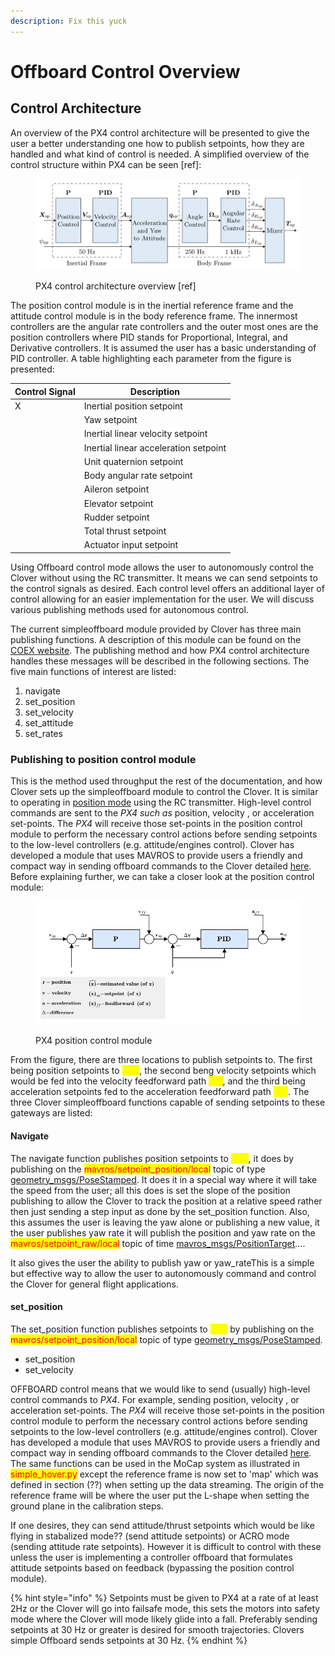 ```yaml
---
description: Fix this yuck
---
```


# Offboard Control Overview

## Control Architecture

An overview of the PX4 control architecture will be presented to give the user a better understanding one how to publish setpoints, how they are handled and what kind of control is needed. A simplified overview of the control structure within PX4 can be seen \[ref]:

<figure><img src="../../.gitbook/assets/px4_control_structure.jpg" alt=""><figcaption><p>PX4 control architecture overview [ref]</p></figcaption></figure>

The position control module is in the inertial reference frame and the attitude control module is in the body reference frame. The innermost controllers are the angular rate controllers and the outer most ones are the position controllers where PID stands for Proportional, Integral, and Derivative controllers. It is assumed the user has a basic understanding of PID controller. A table highlighting each parameter from the figure is presented:

| Control Signal | Description                           |
| -------------- | ------------------------------------- |
| X              | Inertial position setpoint            |
|                | Yaw setpoint                          |
|                | Inertial linear velocity setpoint     |
|                | Inertial linear acceleration setpoint |
|                | Unit quaternion setpoint              |
|                | Body angular rate setpoint            |
|                | Aileron setpoint                      |
|                | Elevator setpoint                     |
|                | Rudder setpoint                       |
|                | Total thrust setpoint                 |
|                | Actuator input setpoint               |

Using Offboard control mode allows the user to autonomously control the Clover without using the RC transmitter. It means we can send setpoints to the control signals as desired. Each control level offers an additional layer of control allowing for an easier implementation for the user. We will discuss various publishing methods used for autonomous control.

The current simpleoffboard module provided by Clover has three main publishing functions. A description of this module can be found on the [COEX website](https://clover.coex.tech/en/simple\_offboard.html#autonomous-flight). The publishing method and how PX4 control architecture handles these messages will be described in the following sections. The five main functions of interest are listed:

1. navigate
2. set\_position
3. set\_velocity
4. set\_attitude
5. set\_rates

### Publishing to position control module

This is the method used throughput the rest of the documentation, and how Clover sets up the simpleoffboard module to control the Clover. It is similar to operating in [position mode](https://clover.coex.tech/en/modes.html#assisted-flight-modes) using the RC transmitter. High-level control commands are sent to the _PX4 such as_ position, velocity , or acceleration set-points. The _PX4_ will receive those set-points in the position control module to perform the necessary control actions before sending setpoints to the low-level controllers (e.g. attitude/engines control). Clover has developed a module that uses MAVROS to provide users a friendly and compact way in sending offboard commands to the Clover detailed [here](https://clover.coex.tech/en/simple\_offboard.html#autonomous-flight). Before explaining further, we can take a closer look at the position control module:

<figure><img src="../../.gitbook/assets/position_control_module.png" alt=""><figcaption><p>PX4 position control module</p></figcaption></figure>

From the figure, there are three locations to publish setpoints to. The first being position setpoints to <mark style="color:yellow;">r\_sp</mark>, the second beng velocity setpoints which would be fed into the velocity feedforward path <mark style="color:yellow;">v\_ff</mark>, and the third being acceleration setpoints fed to the acceleration feedforward path <mark style="color:yellow;">a\_ff</mark>. The three Clover simpleoffboard functions capable of sending setpoints to these gateways are listed:

#### Navigate

The navigate function publishes position setpoints to <mark style="color:yellow;">r\_sp</mark>, <mark style="color:yellow;"></mark> it does by publishing on the <mark style="color:red;">mavros/setpoint\_position/local</mark> topic of type [geometry\_msgs/PoseStamped](http://docs.ros.org/en/api/geometry\_msgs/html/msg/PoseStamped.html). It does it in a special way where it will take the speed from the user; all this does is set the slope of the position publishing to allow the Clover to track the position at a relative speed rather then just sending a step input as done by the set\_position function. Also, this assumes the user is leaving the yaw alone or publishing a new value, it the user publishes yaw rate it will publish the position and yaw rate on the <mark style="color:red;">mavros/setpoint\_raw/local</mark> topic of time [mavros\_msgs/PositionTarget](http://docs.ros.org/en/api/mavros\_msgs/html/msg/PositionTarget.html)....



It also gives the user the ability to publish yaw or yaw\_rateThis is a simple but effective way to allow the user to autonomously command and control the Clover for general flight applications.

#### set\_position

The set\_position function publishes setpoints to <mark style="color:yellow;">r\_sp</mark> by publishing on the <mark style="color:red;">mavros/setpoint\_position/local</mark> topic of type [geometry\_msgs/PoseStamped](http://docs.ros.org/en/api/geometry\_msgs/html/msg/PoseStamped.html).

* set\_position
* set\_velocity





OFFBOARD control means that we would like to send (usually) high-level control commands to _PX4_. For example, sending position, velocity , or acceleration set-points. The _PX4_ will receive those set-points in the position control module to perform the necessary control actions before sending setpoints to the low-level controllers (e.g. attitude/engines control). Clover has developed a module that uses MAVROS to provide users a friendly and compact way in sending offboard commands to the Clover detailed [here](https://clover.coex.tech/en/simple\_offboard.html#autonomous-flight).  The same functions can be used in the MoCap system as illustrated in <mark style="color:red;">simple\_hover.py</mark> except the reference frame is now set to 'map' which was defined in section (??) when setting up the data streaming. The origin of the reference frame will be where the user put the L-shape when setting the ground plane in the calibration steps.

If one desires, they can send attitude/thrust setpoints which would be like flying in stabalized mode?? (send attitude setpoints) or ACRO mode (sending attitude rate setpoints). However it is difficult to control with these unless the user is implementing a controller offboard that formulates attitude setpoints based on feedback (bypassing the position control module).

{% hint style="info" %}
Setpoints must be given to PX4 at a rate of at least 2Hz or the Clover will go into failsafe mode, this sets the motors into safety mode where the Clover will mode likely glide into a fall. Preferably sending setpoints at 30 Hz or greater is desired for smooth trajectories. Clovers simple Offboard sends setpoints at 30 Hz.
{% endhint %}
